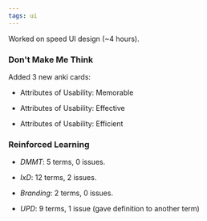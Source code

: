 ```yaml
---
tags: ui
---
```


Worked on speed UI design (~4 hours).

### Don't Make Me Think

Added 3 new anki cards:

* Attributes of Usability: Memorable

* Attributes of Usability: Effective

* Attributes of Usability: Efficient

### Reinforced Learning 

* *DMMT*: 5 terms, 0 issues.

* *IxD*: 12 terms, 2 issues.

* *Branding*: 2 terms, 0 issues.

* *UPD*: 9 terms, 1 issue (gave definition to another term)
